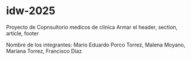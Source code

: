 # idw-2025
Proyecto de Copnsultorio medicos de clinica 
Armar el header, section, article, footer 

Nombre de los integrantes: Mario Eduardo Porco Torrez, Malena Moyano, Mariana Torrez, Francisco Diaz
